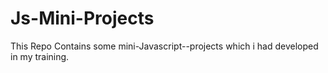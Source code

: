 # Js-Mini-Projects

This Repo Contains some mini-Javascript--projects which i had developed in my  training.
